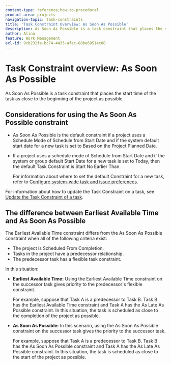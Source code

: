 ```yaml
---
content-type: reference;how-to-procedural
product-area: projects
navigation-topic: task-constraints
title: 'Task Constraint Overview: As Soon As Possible'
description: As Soon As Possible is a task constraint that places the start time of the task as close to the beginning of the project as possible.
author: Alina
feature: Work Management
exl-id: 9cb232fe-bc74-4433-afac-88be69514c88
---
```

# Task Constraint overview: As Soon As Possible

As Soon As Possible is a task constraint that places the start time of the task as close to the beginning of the project as possible.

## Considerations for using the As Soon As Possible constraint

* As Soon As Possible is the default constraint if a project uses a Schedule Mode of Schedule from Start Date and if the system default start date for a new task is set to Based on the Project Planned Date.  

* If a project uses a schedule mode of Schedule from Start Date and if the system or group default Start Date for a new task is set to Today, then the default Task Constraint is Start No Earlier Than.

  For information about where to set the default Constraint for a new task, refer to [Configure system-wide task and issue preferences](../../../administration-and-setup/set-up-workfront/configure-system-defaults/set-task-issue-preferences.md).

For information about how to update the Task&nbsp;Constraint on a task, see [Update the Task Constraint of a task](../../../manage-work/tasks/task-constraints/update-task-constraint-of-task.md).

<!--
<div data-mc-conditions="QuicksilverOrClassic.Draft mode">
<p>(NOTE: replaced with new article linked above) </p>
<p>To update the Task Constraint to As Soon As Possible: </p>
<ol>
<li value="1">Go to a task whose Task Constraint you want to update.</li>
<li value="2"> <p data-mc-conditions="QuicksilverOrClassic.Quicksilver">Click the <strong>More</strong> icon <img src="assets/qs-more-icon-on-an-object.png"> next to the task name, then click <strong>Edit</strong>.</p> </li>
<li value="3"> <p>In the <strong>Overview</strong> section, expand the <strong>Task Constraint</strong> drop-down menu.</p> </li>
<li value="4"> <p>Select <strong>As Soon As Possible</strong>.</p> </li>
<li value="5">Click <strong>Save Changes</strong>. </li>
</ol>
</div>
-->

## The difference between Earliest Available Time and As Soon As Possible

<!--
<p data-mc-conditions="QuicksilverOrClassic.Draft mode">(NOTE: [! This section is duplicated in "Earliest Available Time"])&nbsp;</p>
-->

The Earliest Available Time constraint differs from the As Soon As Possible constraint when all of the following criteria exist:

* The project is Scheduled From Completion. 
* Tasks in the project have a predecessor relationship. 
* The predecessor task has a flexible task constraint.

In this situation:

* **Earliest Available Time:** Using the Earliest Available Time constraint on the successor task gives priority to the predecessor's flexible constraint.

  For example, suppose that Task A is a predecessor to Task B. Task B has the Earliest Available Time constraint and Task A has the As Late As Possible constraint. In this situation, the task is scheduled as close to the completion of the project as possible.

* **As Soon As Possible:** In this scenario, using the As Soon As Possible constraint on the successor task gives the priority to the successor task.

  For example, suppose that Task A is a predecessor to Task B. Task B has the As Soon As Possible constraint and Task A has the As Late As Possible constraint. In this situation, the task is scheduled as close to the start of the project as possible.
